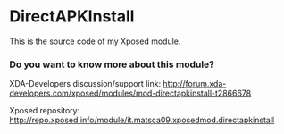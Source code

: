 # DirectAPKInstall

This is the source code of my Xposed module.

### Do you want to know more about this module?

XDA-Developers discussion/support link: http://forum.xda-developers.com/xposed/modules/mod-directapkinstall-t2866678

Xposed repository: http://repo.xposed.info/module/it.matsca09.xposedmod.directapkinstall

